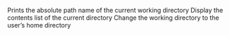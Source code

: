 Prints the absolute path name of the current working directory
Display the contents list of the current directory
Change the working directory to the user’s home directory
